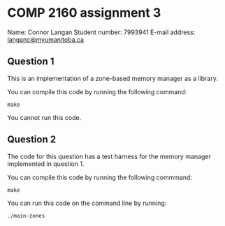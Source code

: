 COMP 2160 assignment 3
======================

Name: Connor Langan
Student number: 7993941
E-mail address: <langanc@myumanitoba.ca>

Question 1
----------

This is an implementation of a zone-based memory manager as a library.

You can compile this code by running the following command:

    make

You cannot run this code.

Question 2
----------

The code for this question has a test harness for the memory manager implemented
in question 1.

You can compile this code by running the following commmand:
    
    make

You can run this code on the command line by running:

    ./main-zones

